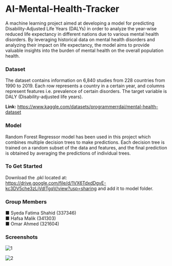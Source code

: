 # AI-Mental-Health-Tracker
A machine learning project aimed at developing a model for predicting Disability-Adjusted Life Years (DALYs) in order to analyze the year-wise reduced life expectancy in different nations due to various mental health disorders. By leveraging historical data on mental health disorders and analyzing their impact on life expectancy, the model aims to provide valuable insights into the burden of mental health on the overall population health.

### Dataset
The dataset contains information on 6,840 studies from 228 countries from 1990 to 2019. Each row represents a country in a certain year, and columns represent features i.e. prevalence of certain disorders. The target variable is DALY (Disability-adjusted life years).

**Link:** https://www.kaggle.com/datasets/programmerrdai/mental-health-dataset


### Model
Random Forest Regressor model has been used in this project which combines multiple decision trees to make predictions. Each decision tree is trained on a random subset of the data and features, and the final prediction is obtained by averaging the predictions of individual trees.


### To Get Started
Download the .pkl located at: https://drive.google.com/file/d/1VX6TdxdDgvE-kc3DV5che3zLjVdlTgqV/view?usp=sharing and add it to model folder.


### Group Members
■ Syeda Fatima Shahid (337346) <br>
■ Hafsa Malik (341303) <br>
■ Omar Ahmed (321604)


### Screenshots

![1](https://github.com/Hafsa-Malik/DALY-Predictor-ML/assets/76608263/da22b49c-2c9a-491c-acf5-1430c7f4fdd6)


![2](https://github.com/Hafsa-Malik/DALY-Predictor-ML/assets/76608263/9b7efc49-f0bc-4bc9-b16a-f8046923538a)


